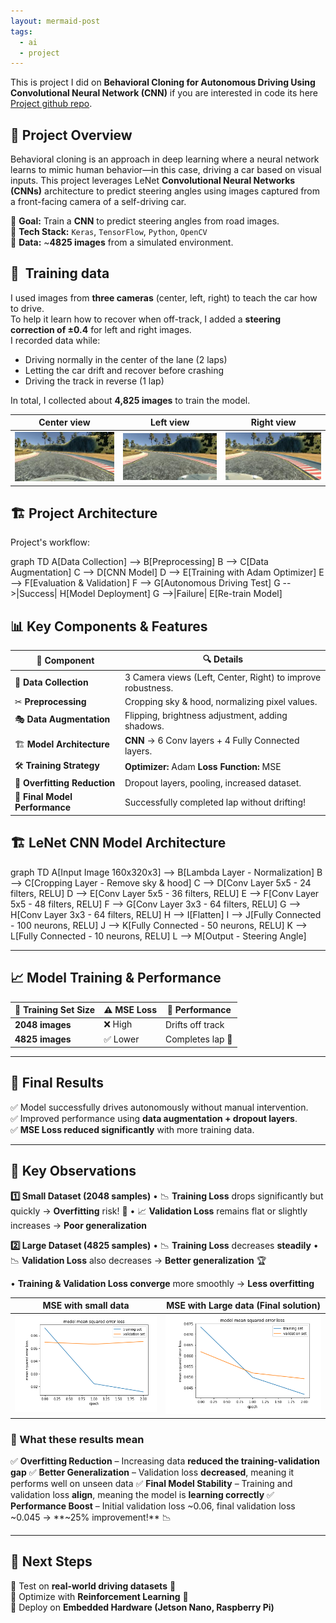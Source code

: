 ```yaml
---
layout: mermaid-post
tags:
  - ai
  - project
---
```



This is project I did on **Behavioral Cloning for Autonomous Driving Using Convolutional Neural Network (CNN)**
if you are interested in code its here [Project github repo](https://github.com/oalahurikar/Self-Driving/tree/master/Term1/3.%20Behaviorial%20Cloning).

## 📝 **Project Overview**

Behavioral cloning is an approach in deep learning where a neural network learns to mimic human behavior—in this case, driving a car based on visual inputs. This project leverages LeNet **Convolutional Neural Networks (CNNs)** architecture to predict steering angles using images captured from a front-facing camera of a self-driving car.

📌 **Goal:** Train a **CNN** to predict steering angles from road images.  
📌 **Tech Stack:** `Keras`, `TensorFlow`, `Python`, `OpenCV`  
📌 **Data:** ~**4825 images** from a simulated environment.

## 📸  Training data
I used images from **three cameras** (center, left, right) to teach the car how to drive.  
To help it learn how to recover when off-track, I added a **steering correction of ±0.4** for left and right images.  
I recorded data while:
- Driving normally in the center of the lane (2 laps)
- Letting the car drift and recover before crashing
- Driving the track in reverse (1 lap)

In total, I collected about **4,825 images** to train the model.

|Center view|Left view|Right view|
|---|---|---|
|[![alt_text-1](https://github.com/oalahurikar/Behaviorial-Cloning/raw/master/Images%20and%20Graphs/Camera%20Center.jpg)](https://github.com/oalahurikar/Behaviorial-Cloning/blob/master/Images%20and%20Graphs/Camera%20Center.jpg)|[![alt_text-2](https://github.com/oalahurikar/Behaviorial-Cloning/raw/master/Images%20and%20Graphs/Camera%20Left.jpg)](https://github.com/oalahurikar/Behaviorial-Cloning/blob/master/Images%20and%20Graphs/Camera%20Left.jpg)|[![alt_text-3](https://github.com/oalahurikar/Behaviorial-Cloning/raw/master/Images%20and%20Graphs/Camera%20Right.jpg)](https://github.com/oalahurikar/Behaviorial-Cloning/blob/master/Images%20and%20Graphs/Camera%20Right.jpg)|

## 🏗 **Project Architecture**

Project's workflow:

<div class="mermaid">
graph TD
  A[Data Collection] --> B[Preprocessing]
  B --> C[Data Augmentation]
  C --> D[CNN Model]
  D --> E[Training with Adam Optimizer]
  E --> F[Evaluation & Validation]
  F --> G[Autonomous Driving Test]
  G -->|Success| H[Model Deployment]
  G -->|Failure| E[Re-train Model]
</div>


## 📊 **Key Components & Features**

| 🔹 **Component**               | 🔍 **Details**                                              |
| ------------------------------ | ----------------------------------------------------------- |
| 📸 **Data Collection**         | 3 Camera views (Left, Center, Right) to improve robustness. |
| ✂ **Preprocessing**            | Cropping sky & hood, normalizing pixel values.              |
| 🎭 **Data Augmentation**       | Flipping, brightness adjustment, adding shadows.            |
| 🏗 **Model Architecture**      | **CNN** → 6 Conv layers + 4 Fully Connected layers.         |
| 🛠 **Training Strategy**       | **Optimizer:** Adam **Loss Function:** MSE                  |
| 🔄 **Overfitting Reduction**   | Dropout layers, pooling, increased dataset.                 |
| 🏁 **Final Model Performance** | Successfully completed lap without drifting!                |

## 🏗 **LeNet CNN Model Architecture**

<div class="mermaid">
graph TD
  A[Input Image 160x320x3] --> B[Lambda Layer - Normalization]
  B --> C[Cropping Layer - Remove sky & hood]
  C --> D[Conv Layer 5x5 - 24 filters, RELU]
  D --> E[Conv Layer 5x5 - 36 filters, RELU]
  E --> F[Conv Layer 5x5 - 48 filters, RELU]
  F --> G[Conv Layer 3x3 - 64 filters, RELU]
  G --> H[Conv Layer 3x3 - 64 filters, RELU]
  H --> I[Flatten]
  I --> J[Fully Connected - 100 neurons, RELU]
  J --> K[Fully Connected - 50 neurons, RELU]
  K --> L[Fully Connected - 10 neurons, RELU]
  L --> M[Output - Steering Angle]
</div>

---
## 📈 **Model Training & Performance**

|**🔹 Training Set Size**|**⚠ MSE Loss**|**🚗 Performance**|
|---|---|---|
|**2048 images**|❌ High|Drifts off track|
|**4825 images**|✅ Lower|Completes lap 🚀|

---

## 🏁 **Final Results**

✅ Model successfully drives autonomously without manual intervention.  
✅ Improved performance using **data augmentation + dropout layers**.  
✅ **MSE Loss reduced significantly** with more training data.

---

## **🚀 Key Observations**

**1️⃣ Small Dataset (2048 samples)**
• 📉 **Training Loss** drops significantly but quickly → **Overfitting** risk! 🚨
• 📈 **Validation Loss** remains flat or slightly increases → **Poor generalization**

**2️⃣ Large Dataset (4825 samples)**
• 📉 **Training Loss** decreases **steadily**
• 📉 **Validation Loss** also decreases → **Better generalization** 🏆

• **Training & Validation Loss converge** more smoothly → **Less overfitting**

| MSE with small data | MSE with Large data (Final solution) |
|:---:|:---:|
| ![MSE with small data](https://github.com/oalahurikar/Behaviorial-Cloning/raw/master/MSE%20Error1.png) | ![MSE with large data](https://github.com/oalahurikar/Behaviorial-Cloning/raw/master/MSE%20Error2.png) |

### **📌 What these results mean** 
✅ **Overfitting Reduction** – Increasing data **reduced the training-validation gap**
✅ **Better Generalization** – Validation loss **decreased**, meaning it performs well on unseen data
✅ **Final Model Stability** – Training and validation loss **align**, meaning the model is **learning correctly**
✅ **Performance Boost** – Initial validation loss ~0.06, final validation loss ~0.045 → **~25% improvement!** 📉

---

## 🔮 **Next Steps**

🔹 Test on **real-world driving datasets** 🚗  
🔹 Optimize with **Reinforcement Learning** 🤖  
🔹 Deploy on **Embedded Hardware (Jetson Nano, Raspberry Pi)**